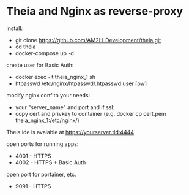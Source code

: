 # Theia and Nginx as reverse-proxy
install:
* git clone https://github.com/AM2H-Development/theia.git
* cd theia
* docker-compose up -d

create user for Basic Auth:
* docker exec -it theia_nginx_1 sh
* htpasswd /etc/nginx/htpasswd/.htpasswd user [pw] 

modify nginx.conf to your needs:
* your "server_name" and port and if ssl:
* copy cert and privkey to container (e.g. docker cp cert.pem theia_nginx_1:/etc/nginx/)

Theia ide is avalable at https://yourserver.tld:4444

open ports for running apps:
* 4001 - HTTPS
* 4002 - HTTPS + Basic Auth

open port for portainer, etc.
* 9091 - HTTPS
